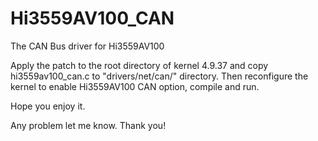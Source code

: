 # Hi3559AV100_CAN
The CAN Bus driver for Hi3559AV100

Apply the patch to the root directory of kernel 4.9.37 and copy hi3559av100_can.c to "drivers/net/can/" directory. Then reconfigure the kernel to enable Hi3559AV100 CAN option, compile and run.

Hope you enjoy it.

Any problem let me know. Thank you!
